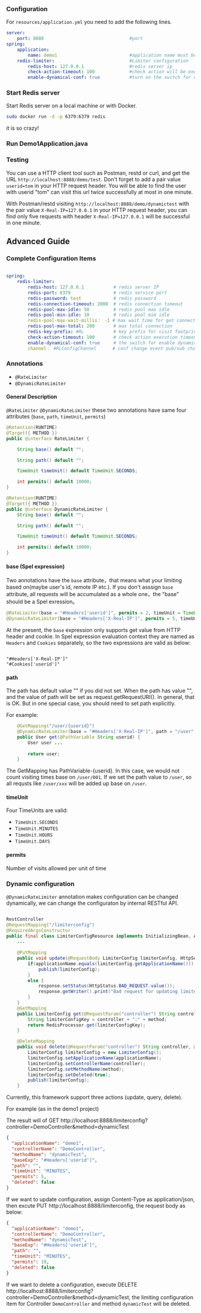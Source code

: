 ### Configuration

For `resources/application.yml` you need to add the following lines.

``` yaml
server:
    port: 8888                                #port
spring:
    application:
        name: demo1                           #application name must be set, otherwise the application can not start
    redis-limiter:                            #Limiter configuration
        redis-host: 127.0.0.1                 #redis server ip  
        check-action-timeout: 100             #check action will be executed asynchronous, this is the timeout value
        enable-dynamical-conf: true           #turn on the switch for dynammically limiting configuration support 
```


### Start Redis server

Start Redis server on a local machine or with Docker.

``` bash
sudo docker run -d -p 6379:6379 redis
```

it is so crazy!

### Run Demo1Application.java

### Testing


You can use a HTTP client tool such as Postman, restd or curl, and get the URL `http://localhost:8888/demo/test`. Don't forget to add a pair value `userid=tom` in your HTTP request header. You will be able to find the user with userid "tom" can visit this url twice successfully at most in one minute.

With Postman/restd visiting `http://localhost:8888/demo/dynamictest` with the pair value `X-Real-IP=127.0.0.1` in your HTTP request header,  you can find only five requests with header `X-Real-IP=127.0.0.1` will be successful in one minute.


## Advanced Guide
### Complete Configuration Items

``` yaml

spring:
    redis-limiter: 
        redis-host: 127.0.0.1           # redis server IP                   default：127.0.0.1
        redis-port: 6379                # redis service port                default：6379  
        redis-password: test            # redis password                    default：null 
        redis-connection-timeout: 2000  # redis connection timeout          default：2000
        redis-pool-max-idle: 50         # redis pool max idle               default: 50
        redis-pool-min-idle: 10         # redis pool mim idle               default：10 
        redis-pool-max-wait-millis： -1 # max wait time for get connection  default：-1 
        redis-pool-max-total: 200       # max total connection              default：200
        redis-key-prefix: #RL           # key prefix for visit footprint    default: #RL
        check-action-timeout: 100       # check action execution timeout    default: 100
        enable-dynamical-conf: true     # the switch for enable dynamical   default：false 
        channel： #RLConfigChannel      # conf change event pub/sub channel default： #RLConfigChannel   
```

### Annotations

- `@RateLimiter`
- `@DynamicRateLimiter`  

####  General Description

`@RateLimiter` `@DynamicRateLimiter` these two annotations have same four attributes (`base`, `path`, `timeUnit`, `permits`)

``` java
@Retention(RUNTIME)
@Target({ METHOD })
public @interface RateLimiter {

    String base() default "";

    String path() default "";

    TimeUnit timeUnit() default TimeUnit.SECONDS;

    int permits() default 10000;
}

@Retention(RUNTIME)
@Target({ METHOD })
public @interface DynamicRateLimiter {
    String base() default "";

    String path() default "";

    TimeUnit timeUnit() default TimeUnit.SECONDS;

    int permits() default 10000;
}
```

#### base (Spel expression)

Two annotations have the `base` attribute，that means what your limiting based on(maybe user's id, remote IP etc.). If you don't asssign `base` attribute, all requests will be accumulated as a whole one，the "base" should be a Spel exression。

``` java
@RateLimiter(base = "#Headers['userid']", permits = 2, timeUnit = TimeUnit.MINUTES) 
@DynamicRateLimiter(base = "#Headers['X-Real-IP']", permits = 5, timeUnit = TimeUnit.MINUTES)
```

At the present, the `base` expression only supports get value from HTTP header and cookie. In Spel expression evaluation context they are named as `Headers` and `Cookies` separately, so the two expressions are valid as below:

```

"#Headers['X-Real-IP']"
"#Cookies['userid']"
```
#### path

The path has default value "" if you did not set. When the path has value "", and the value of path will be set as request.getRequestURI(). In general, that is OK. But in one special case, you should need to set path explicitly.

For example:

``` java
    @GetMapping("/user/{userid}")
    @DynamicRateLimiter(base = "#Headers['X-Real-IP']", path = "/user", permits = 5, timeUnit = TimeUnit.MINUTES)
    public User get(@PathVariable String userid) {
        User user ...
       
        return user;
    }
```

The GetMapping has PathVariable-{userid}. In this case, we would not count visiting times base on `/user/001`. If we set the path
value to `/user`, so all requsts like `/user/xxx` will be added up base on `/user`.  


#### timeUnit

Four TimeUnits are valid:

- `TimeUnit.SECONDS`
- `TimeUnit.MINUTES`
- `TimeUnit.HOURS`
- `TimeUnit.DAYS`

#### permits

Number of visits allowed per unit of time

### Dynamic configuration

`@DynamicRateLimiter` annotation makes configuration can be changed dynamically, we can change the configuraton by internal RESTful API.

``` java

RestController
@RequestMapping("/limiterconfig")
@RequiredArgsConstructor
public final class LimiterConfigResource implements InitializingBean, ApplicationContextAware {
    ...
    
    @PutMapping
    public void update(@RequestBody LimiterConfig limiterConfig, HttpServletResponse response) throws IOException {
        if(applicationName.equals(limiterConfig.getApplicationName())) {
            publish(limiterConfig);
        }
        else {
            response.setStatus(HttpStatus.BAD_REQUEST.value());
            response.getWriter().print("Bad request for updating limiter configuration!");
        }
    }
    @GetMapping
    public LimiterConfig get(@RequestParam("controller") String controller, @RequestParam("method")String method) {
        String limiterConfigKey = controller + ":" + method;
        return RedisProcessor.get(limiterConfigKey);
    }

    @DeleteMapping
    public void delete(@RequestParam("controller") String controller, @RequestParam("method")String method) {
        LimiterConfig limiterConfig = new LimiterConfig();
        limiterConfig.setApplicationName(applicationName);
        limiterConfig.setControllerName(controller);
        limiterConfig.setMethodName(method);
        limiterConfig.setDeleted(true);
        publish(limiterConfig);
    }

```

Currently, this framework support three actions (update, query, delete).

For example (as in the demo1 project)

The  result will of GET http://localhost:8888/limiterconfig?controller=DemoController&method=dynamicTest 

``` json
{
  "applicationName": "demo1",
  "controllerName": "DemoController",
  "methodName": "dynamicTest",
  "baseExp": "#Headers['userid']",
  "path": "",
  "timeUnit": "MINUTES",
  "permits": 5,
  "deleted": false
}
```

If we want to update configuration, assign Content-Type as application/json, then excute PUT http://localhost:8888/limiterconfig, the request body as below: 

``` json
{
  "applicationName": "demo1",
  "controllerName": "DemoController",
  "methodName": "dynamicTest",
  "baseExp": "#Headers['userid']",
  "path": "",
  "timeUnit": "MINUTES",
  "permits": 10,
  "deleted": false
}

```


If we want to delete a configuration, execute DELETE http://localhost:8888/limiterconfig?controller=DemoController&method=dynamicTest, the limiting configuration item for Controller `DemoController` and method `dynamicTest` will be deleted.




